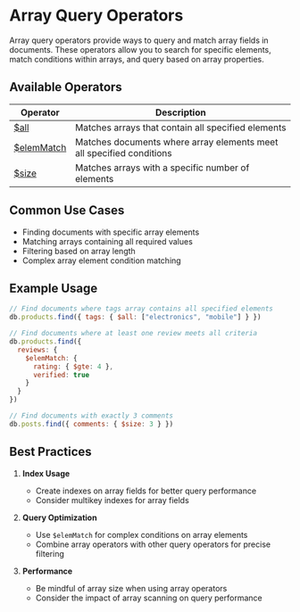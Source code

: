 # Array Query Operators

Array query operators provide ways to query and match array fields in documents. These operators allow you to search for specific elements, match conditions within arrays, and query based on array properties.

## Available Operators

| Operator | Description |
|----------|-------------|
| [$all](all.md) | Matches arrays that contain all specified elements |
| [$elemMatch](elemMatch.md) | Matches documents where array elements meet all specified conditions |
| [$size](size.md) | Matches arrays with a specific number of elements |

## Common Use Cases

- Finding documents with specific array elements
- Matching arrays containing all required values
- Filtering based on array length
- Complex array element condition matching

## Example Usage

```javascript
// Find documents where tags array contains all specified elements
db.products.find({ tags: { $all: ["electronics", "mobile"] } })

// Find documents where at least one review meets all criteria
db.products.find({
  reviews: {
    $elemMatch: {
      rating: { $gte: 4 },
      verified: true
    }
  }
})

// Find documents with exactly 3 comments
db.posts.find({ comments: { $size: 3 } })
```

## Best Practices

1. **Index Usage**
   - Create indexes on array fields for better query performance
   - Consider multikey indexes for array fields

2. **Query Optimization**
   - Use `$elemMatch` for complex conditions on array elements
   - Combine array operators with other query operators for precise filtering

3. **Performance**
   - Be mindful of array size when using array operators
   - Consider the impact of array scanning on query performance 